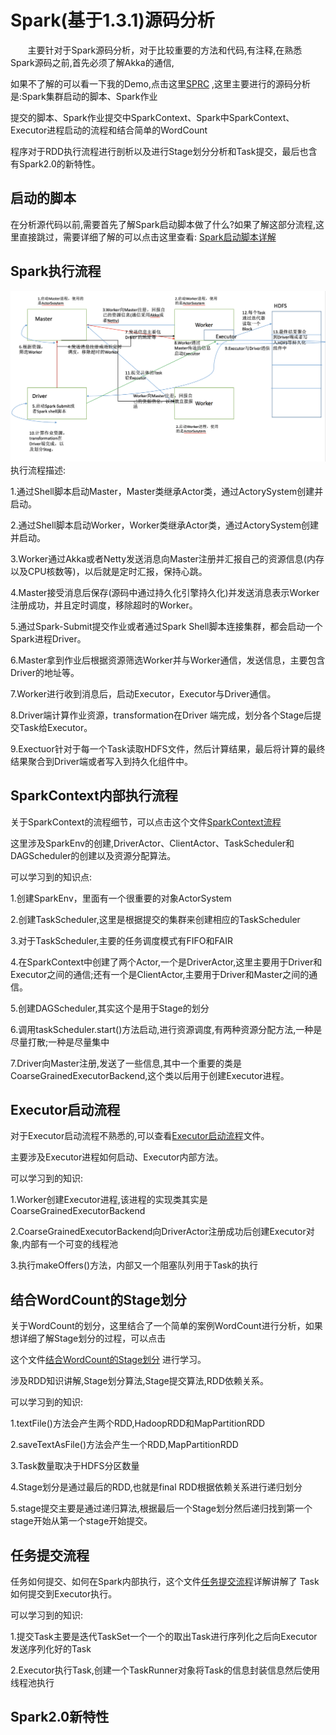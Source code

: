 # Spark(基于1.3.1)源码分析
&nbsp;&nbsp;&nbsp;&nbsp;&nbsp;&nbsp;&nbsp;主要针对于Spark源码分析，对于比较重要的方法和代码,有注释,在熟悉Spark源码之前,首先必须了解Akka的通信,

如果不了解的可以看一下我的Demo,点击这里[SPRC](https://github.com/oeljeklaus-you/SPRC) ,这里主要进行的源码分析是:Spark集群启动的脚本、Spark作业

提交的脚本、Spark作业提交中SparkContext、Spark中SparkContext、Executor进程启动的流程和结合简单的WordCount

程序对于RDD执行流程进行剖析以及进行Stage划分分析和Task提交，最后也含有Spark2.0的新特性。
## 启动的脚本
在分析源代码以前,需要首先了解Spark启动脚本做了什么?如果了解这部分流程,这里直接跳过，需要详细了解的可以点击这里查看:
[Spark启动脚本详解](https://github.com/oeljeklaus-you/SparkCore/blob/master/md/Spark启动脚本详解.md)
## Spark执行流程
![Spark执行流程](image/Spark执行流程.png)
执行流程描述:

1.通过Shell脚本启动Master，Master类继承Actor类，通过ActorySystem创建并启动。

2.通过Shell脚本启动Worker，Worker类继承Actor类，通过ActorySystem创建并启动。

3.Worker通过Akka或者Netty发送消息向Master注册并汇报自己的资源信息(内存以及CPU核数等)，以后就是定时汇报，保持心跳。

4.Master接受消息后保存(源码中通过持久化引擎持久化)并发送消息表示Worker注册成功，并且定时调度，移除超时的Worker。

5.通过Spark-Submit提交作业或者通过Spark Shell脚本连接集群，都会启动一个Spark进程Driver。

6.Master拿到作业后根据资源筛选Worker并与Worker通信，发送信息，主要包含Driver的地址等。

7.Worker进行收到消息后，启动Executor，Executor与Driver通信。

8.Driver端计算作业资源，transformation在Driver 端完成，划分各个Stage后提交Task给Executor。

9.Exectuor针对于每一个Task读取HDFS文件，然后计算结果，最后将计算的最终结果聚合到Driver端或者写入到持久化组件中。

## SparkContext内部执行流程
关于SparkContext的流程细节，可以点击这个文件[SparkContext流程](https://github.com/oeljeklaus-you/SparkCore/blob/master/md/SparkContext流程.md)

这里涉及SparkEnv的创建,DriverActor、ClientActor、TaskScheduler和DAGScheduler的创建以及资源分配算法。

可以学习到的知识点:

1.创建SparkEnv，里面有一个很重要的对象ActorSystem

2.创建TaskScheduler,这里是根据提交的集群来创建相应的TaskScheduler

3.对于TaskScheduler,主要的任务调度模式有FIFO和FAIR

4.在SparkContext中创建了两个Actor,一个是DriverActor,这里主要用于Driver和Executor之间的通信;还有一个是ClientActor,主要用于Driver和Master之间的通信。

5.创建DAGScheduler,其实这个是用于Stage的划分

6.调用taskScheduler.start()方法启动,进行资源调度,有两种资源分配方法,一种是尽量打散;一种是尽量集中

7.Driver向Master注册,发送了一些信息,其中一个重要的类是CoarseGrainedExecutorBackend,这个类以后用于创建Executor进程。

## Executor启动流程
对于Executor启动流程不熟悉的,可以查看[Executor启动流程](https://github.com/oeljeklaus-you/SparkCore/blob/master/md/Executor启动流程.md)文件。

主要涉及Executor进程如何启动、Executor内部方法。

可以学习到的知识:

1.Worker创建Executor进程,该进程的实现类其实是CoarseGrainedExecutorBackend

2.CoarseGrainedExecutorBackend向DriverActor注册成功后创建Executor对象,内部有一个可变的线程池

3.执行makeOffers()方法，内部又一个阻塞队列用于Task的执行
## 结合WordCount的Stage划分
关于WordCount的划分，这里结合了一个简单的案例WordCount进行分析，如果想详细了解Stage划分的过程，可以点击

这个文件[结合WordCount的Stage划分](https://github.com/oeljeklaus-you/SparkCore/blob/master/md/结合WordCount的Stage划分.md)  进行学习。

涉及RDD知识讲解,Stage划分算法,Stage提交算法,RDD依赖关系。

可以学习到的知识:

1.textFile()方法会产生两个RDD,HadoopRDD和MapPartitionRDD 

2.saveTextAsFile()方法会产生一个RDD,MapPartitionRDD 

3.Task数量取决于HDFS分区数量 

4.Stage划分是通过最后的RDD,也就是final RDD根据依赖关系进行递归划分 

5.stage提交主要是通过递归算法,根据最后一个Stage划分然后递归找到第一个stage开始从第一个stage开始提交。
## 任务提交流程
任务如何提交、如何在Spark内部执行，这个文件[任务提交流程](https://github.com/oeljeklaus-you/SparkCore/blob/master/md/任务提交流程.md)详解讲解了
Task如何提交到Executor执行。

可以学习到的知识:

1.提交Task主要是迭代TaskSet一个一个的取出Task进行序列化之后向Executor发送序列化好的Task

2.Executor执行Task,创建一个TaskRunner对象将Task的信息封装信息然后使用线程池执行

## Spark2.0新特性
